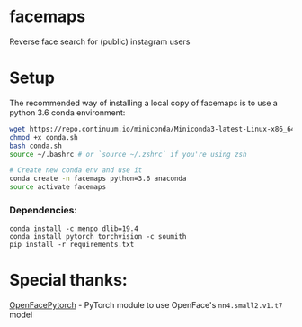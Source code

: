 # facemaps
Reverse face search for (public) instagram users

# Setup
The recommended way of installing a local copy of facemaps is to use a python 3.6 conda environment:

```bash
wget https://repo.continuum.io/miniconda/Miniconda3-latest-Linux-x86_64.sh -O conda.sh
chmod +x conda.sh
bash conda.sh
source ~/.bashrc # or `source ~/.zshrc` if you're using zsh

# Create new conda env and use it
conda create -n facemaps python=3.6 anaconda
source activate facemaps
```

### Dependencies:
```
conda install -c menpo dlib=19.4
conda install pytorch torchvision -c soumith
pip install -r requirements.txt
```

# Special thanks:
[OpenFacePytorch](https://github.com/thnkim/OpenFacePytorch) - PyTorch module to use OpenFace's `nn4.small2.v1.t7` model
